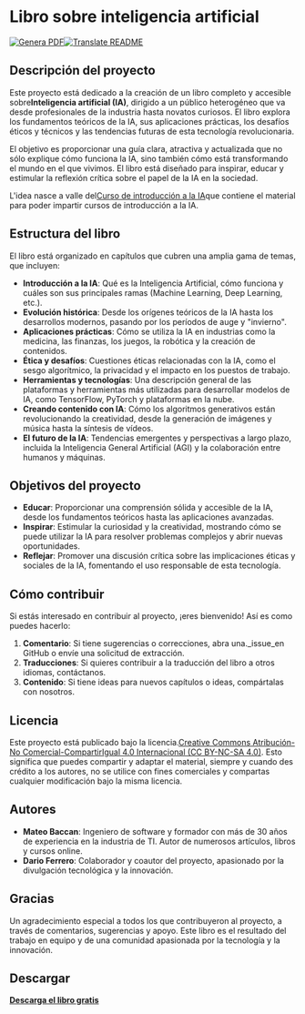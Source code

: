 # Libro sobre inteligencia artificial

[![Genera PDF](https://github.com/matteobaccan/CorsoAIBook/actions/workflows/generatepdf.yml/badge.svg)](https://github.com/matteobaccan/CorsoAIBook/actions/workflows/generatepdf.yml)[![Translate README](https://github.com/matteobaccan/CorsoAIBook/actions/workflows/translatereadme.yml/badge.svg)](https://github.com/matteobaccan/CorsoAIBook/actions/workflows/translatereadme.yml)

## Descripción del proyecto

Este proyecto está dedicado a la creación de un libro completo y accesible sobre**Inteligencia artificial (IA)**, dirigido a un público heterogéneo que va desde profesionales de la industria hasta novatos curiosos. El libro explora los fundamentos teóricos de la IA, sus aplicaciones prácticas, los desafíos éticos y técnicos y las tendencias futuras de esta tecnología revolucionaria.

El objetivo es proporcionar una guía clara, atractiva y actualizada que no sólo explique cómo funciona la IA, sino también cómo está transformando el mundo en el que vivimos. El libro está diseñado para inspirar, educar y estimular la reflexión crítica sobre el papel de la IA en la sociedad.

L'idea nasce a valle del[Curso de introducción a la IA](https://github.com/matteobaccan/CorsoAI)que contiene el material para poder impartir cursos de introducción a la IA.

## Estructura del libro

El libro está organizado en capítulos que cubren una amplia gama de temas, que incluyen:

-   **Introducción a la IA**: Qué es la Inteligencia Artificial, cómo funciona y cuáles son sus principales ramas (Machine Learning, Deep Learning, etc.).
-   **Evolución histórica**: Desde los orígenes teóricos de la IA hasta los desarrollos modernos, pasando por los períodos de auge y "invierno".
-   **Aplicaciones prácticas**: Cómo se utiliza la IA en industrias como la medicina, las finanzas, los juegos, la robótica y la creación de contenidos.
-   **Ética y desafíos**: Cuestiones éticas relacionadas con la IA, como el sesgo algorítmico, la privacidad y el impacto en los puestos de trabajo.
-   **Herramientas y tecnologías**: Una descripción general de las plataformas y herramientas más utilizadas para desarrollar modelos de IA, como TensorFlow, PyTorch y plataformas en la nube.
-   **Creando contenido con IA**: Cómo los algoritmos generativos están revolucionando la creatividad, desde la generación de imágenes y música hasta la síntesis de vídeos.
-   **El futuro de la IA**: Tendencias emergentes y perspectivas a largo plazo, incluida la Inteligencia General Artificial (AGI) y la colaboración entre humanos y máquinas.

## Objetivos del proyecto

-   **Educar**: Proporcionar una comprensión sólida y accesible de la IA, desde los fundamentos teóricos hasta las aplicaciones avanzadas.
-   **Inspirar**: Estimular la curiosidad y la creatividad, mostrando cómo se puede utilizar la IA para resolver problemas complejos y abrir nuevas oportunidades.
-   **Reflejar**: Promover una discusión crítica sobre las implicaciones éticas y sociales de la IA, fomentando el uso responsable de esta tecnología.

## Cómo contribuir

Si estás interesado en contribuir al proyecto, ¡eres bienvenido! Así es como puedes hacerlo:

1.  **Comentario**: Si tiene sugerencias o correcciones, abra una._issue_en GitHub o envíe una solicitud de extracción.
2.  **Traducciones**: Si quieres contribuir a la traducción del libro a otros idiomas, contáctanos.
3.  **Contenido**: Si tiene ideas para nuevos capítulos o ideas, compártalas con nosotros.

## Licencia

Este proyecto está publicado bajo la licencia.[Creative Commons Atribución-No Comercial-CompartirIgual 4.0 Internacional (CC BY-NC-SA 4.0)](https://creativecommons.org/licenses/by-nc-sa/4.0/). Esto significa que puedes compartir y adaptar el material, siempre y cuando des crédito a los autores, no se utilice con fines comerciales y compartas cualquier modificación bajo la misma licencia.

## Autores

-   **Mateo Baccan**: Ingeniero de software y formador con más de 30 años de experiencia en la industria de TI. Autor de numerosos artículos, libros y cursos online.
-   **Dario Ferrero**: Colaborador y coautor del proyecto, apasionado por la divulgación tecnológica y la innovación.

## Gracias

Un agradecimiento especial a todos los que contribuyeron al proyecto, a través de comentarios, sugerencias y apoyo. Este libro es el resultado del trabajo en equipo y de una comunidad apasionada por la tecnología y la innovación.

## Descargar

**[Descarga el libro gratis](https://github.com/matteobaccan/CorsoAIBook/raw/refs/heads/main/book/Corso_AI_Book-it.pdf)**
